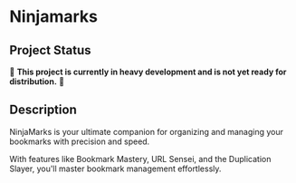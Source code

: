 # Ninjamarks

## Project Status

🚧 **This project is currently in heavy development and is not yet ready for distribution.** 🚧

## Description

NinjaMarks is your ultimate companion for organizing and managing your bookmarks with precision and speed.

With features like Bookmark Mastery, URL Sensei, and the Duplication Slayer, you'll master bookmark management effortlessly.
